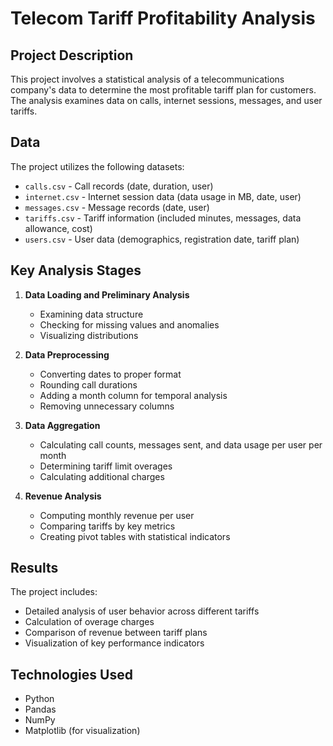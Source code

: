 # Telecom Tariff Profitability Analysis

## Project Description
This project involves a statistical analysis of a telecommunications company's data to determine the most profitable tariff plan for customers. The analysis examines data on calls, internet sessions, messages, and user tariffs.

## Data
The project utilizes the following datasets:
- `calls.csv` - Call records (date, duration, user)
- `internet.csv` - Internet session data (data usage in MB, date, user)
- `messages.csv` - Message records (date, user)
- `tariffs.csv` - Tariff information (included minutes, messages, data allowance, cost)
- `users.csv` - User data (demographics, registration date, tariff plan)

## Key Analysis Stages
1. **Data Loading and Preliminary Analysis**
   - Examining data structure
   - Checking for missing values and anomalies
   - Visualizing distributions

2. **Data Preprocessing**
   - Converting dates to proper format
   - Rounding call durations
   - Adding a month column for temporal analysis
   - Removing unnecessary columns

3. **Data Aggregation**
   - Calculating call counts, messages sent, and data usage per user per month
   - Determining tariff limit overages
   - Calculating additional charges

4. **Revenue Analysis**
   - Computing monthly revenue per user
   - Comparing tariffs by key metrics
   - Creating pivot tables with statistical indicators

## Results
The project includes:
- Detailed analysis of user behavior across different tariffs
- Calculation of overage charges
- Comparison of revenue between tariff plans
- Visualization of key performance indicators

## Technologies Used
- Python
- Pandas
- NumPy
- Matplotlib (for visualization)
